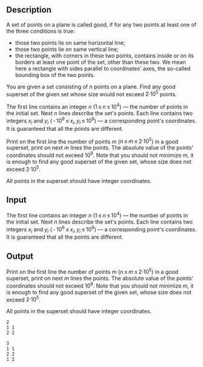 ## Description

<div><p>A set of points on a plane is called <span class="tex-font-style-underline">good</span>, if for any two points at least one of the three conditions is true:</p><ul><li> those two points lie on same horizontal line; </li><li> those two points lie on same vertical line; </li><li> the rectangle, with corners in these two points, contains inside or on its borders at least one point of the set, other than these two. We mean here a rectangle with sides parallel to coordinates' axes, the so-called bounding box of the two points.</li></ul><p>You are given a set consisting of <span class="tex-span"><i>n</i></span> points on a plane. Find any good superset of the given set whose size would not exceed <span class="tex-span">2·10<sup class="upper-index">5</sup></span> points.</p></div><div class="input-specification"><p>The first line contains an integer <span class="tex-span"><i>n</i></span> (<span class="tex-span">1 ≤ <i>n</i> ≤ 10<sup class="upper-index">4</sup></span>) — the number of points in the initial set. Next <span class="tex-span"><i>n</i></span> lines describe the set's points. Each line contains two integers <span class="tex-span"><i>x</i><sub class="lower-index"><i>i</i></sub></span> and <span class="tex-span"><i>y</i><sub class="lower-index"><i>i</i></sub></span> (<span class="tex-span"> - 10<sup class="upper-index">9</sup> ≤ <i>x</i><sub class="lower-index"><i>i</i></sub>, <i>y</i><sub class="lower-index"><i>i</i></sub> ≤ 10<sup class="upper-index">9</sup></span>) — a corresponding point's coordinates. It is guaranteed that all the points are different.</p></div><div class="output-specification"><p>Print on the first line the number of points <span class="tex-span"><i>m</i></span> (<span class="tex-span"><i>n</i> ≤ <i>m</i> ≤ 2·10<sup class="upper-index">5</sup></span>) in a good superset, print on next <span class="tex-span"><i>m</i></span> lines the points. The absolute value of the points' coordinates should not exceed <span class="tex-span">10<sup class="upper-index">9</sup></span>. Note that you should not minimize <span class="tex-span"><i>m</i></span>, it is enough to find any good superset of the given set, whose size does not exceed <span class="tex-span">2·10<sup class="upper-index">5</sup></span>.</p><p>All points in the superset should have integer coordinates.</p></div>

## Input

<p>The first line contains an integer <span class="tex-span"><i>n</i></span> (<span class="tex-span">1 ≤ <i>n</i> ≤ 10<sup class="upper-index">4</sup></span>) — the number of points in the initial set. Next <span class="tex-span"><i>n</i></span> lines describe the set's points. Each line contains two integers <span class="tex-span"><i>x</i><sub class="lower-index"><i>i</i></sub></span> and <span class="tex-span"><i>y</i><sub class="lower-index"><i>i</i></sub></span> (<span class="tex-span"> - 10<sup class="upper-index">9</sup> ≤ <i>x</i><sub class="lower-index"><i>i</i></sub>, <i>y</i><sub class="lower-index"><i>i</i></sub> ≤ 10<sup class="upper-index">9</sup></span>) — a corresponding point's coordinates. It is guaranteed that all the points are different.</p>

## Output

<p>Print on the first line the number of points <span class="tex-span"><i>m</i></span> (<span class="tex-span"><i>n</i> ≤ <i>m</i> ≤ 2·10<sup class="upper-index">5</sup></span>) in a good superset, print on next <span class="tex-span"><i>m</i></span> lines the points. The absolute value of the points' coordinates should not exceed <span class="tex-span">10<sup class="upper-index">9</sup></span>. Note that you should not minimize <span class="tex-span"><i>m</i></span>, it is enough to find any good superset of the given set, whose size does not exceed <span class="tex-span">2·10<sup class="upper-index">5</sup></span>.</p><p>All points in the superset should have integer coordinates.</p>





```input1
2
1 1
2 2

```




```output1
3
1 1
2 2
1 2

```


